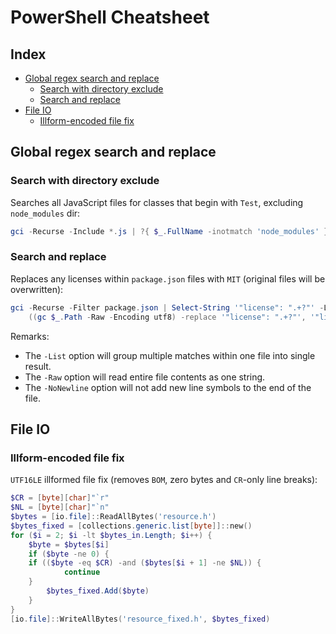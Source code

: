 # PowerShell Cheatsheet


## Index

 * [Global regex search and replace](#Global%20regex%20search%20and%20replace)
   * [Search with directory exclude](#Search%20with%20directory%20exclude)
   * [Search and replace](#Search%20and%20replace)
 * [File IO](#File%20IO)
   * [Illform-encoded file fix](#Illform-encoded%20file%20fix)


## Global regex search and replace

### Search with directory exclude

Searches all JavaScript files for classes that begin with `Test`, excluding `node_modules` dir:

```powershell
gci -Recurse -Include *.js | ?{ $_.FullName -inotmatch 'node_modules' } | Select-String '\bclass\s+Test'
```

### Search and replace

Replaces any licenses within `package.json` files with `MIT` (original files will be overwritten):

```powershell
gci -Recurse -Filter package.json | Select-String '"license": ".+?"' -List | %{
    ((gc $_.Path -Raw -Encoding utf8) -replace '"license": ".+?"', '"license": "MIT"') | Out-File $_.Path -NoNewline -Encoding utf8 }
```

Remarks:
 * The `-List` option will group multiple matches within one file into single result.
 * The `-Raw` option will read entire file contents as one string.
 * The `-NoNewline` option will not add new line symbols to the end of the file.


## File IO

### Illform-encoded file fix

`UTF16LE` illformed file fix (removes `BOM`, zero bytes and `CR`-only line breaks):

```powershell
$CR = [byte][char]"`r"
$NL = [byte][char]"`n"
$bytes = [io.file]::ReadAllBytes('resource.h')
$bytes_fixed = [collections.generic.list[byte]]::new()
for ($i = 2; $i -lt $bytes_in.Length; $i++) {
    $byte = $bytes[$i]
    if ($byte -ne 0) {
	if (($byte -eq $CR) -and ($bytes[$i + 1] -ne $NL)) {
            continue
	}
        $bytes_fixed.Add($byte)
    }
}
[io.file]::WriteAllBytes('resource_fixed.h', $bytes_fixed)
```
